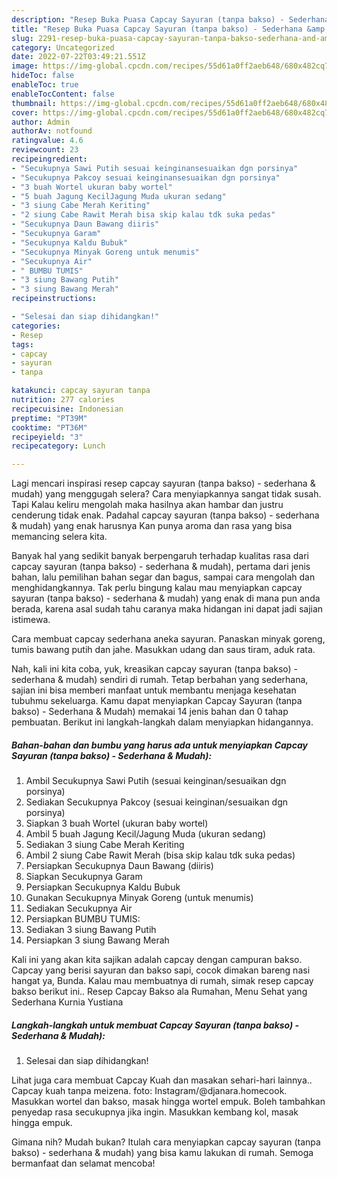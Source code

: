 ```yaml
---
description: "Resep Buka Puasa Capcay Sayuran (tanpa bakso) - Sederhana &amp;amp; Mudah), Lezat"
title: "Resep Buka Puasa Capcay Sayuran (tanpa bakso) - Sederhana &amp;amp; Mudah), Lezat"
slug: 2291-resep-buka-puasa-capcay-sayuran-tanpa-bakso-sederhana-and-amp-mudah-lezat
category: Uncategorized
date: 2022-07-22T03:49:21.551Z
image: https://img-global.cpcdn.com/recipes/55d61a0ff2aeb648/680x482cq70/capcay-sayuran-tanpa-bakso-sederhana-mudah-foto-resep-utama.jpg
hideToc: false
enableToc: true
enableTocContent: false
thumbnail: https://img-global.cpcdn.com/recipes/55d61a0ff2aeb648/680x482cq70/capcay-sayuran-tanpa-bakso-sederhana-mudah-foto-resep-utama.jpg
cover: https://img-global.cpcdn.com/recipes/55d61a0ff2aeb648/680x482cq70/capcay-sayuran-tanpa-bakso-sederhana-mudah-foto-resep-utama.jpg
author: Admin
authorAv: notfound
ratingvalue: 4.6
reviewcount: 23
recipeingredient:
- "Secukupnya Sawi Putih sesuai keinginansesuaikan dgn porsinya"
- "Secukupnya Pakcoy sesuai keinginansesuaikan dgn porsinya"
- "3 buah Wortel ukuran baby wortel"
- "5 buah Jagung KecilJagung Muda ukuran sedang"
- "3 siung Cabe Merah Keriting"
- "2 siung Cabe Rawit Merah bisa skip kalau tdk suka pedas"
- "Secukupnya Daun Bawang diiris"
- "Secukupnya Garam"
- "Secukupnya Kaldu Bubuk"
- "Secukupnya Minyak Goreng untuk menumis"
- "Secukupnya Air"
- " BUMBU TUMIS"
- "3 siung Bawang Putih"
- "3 siung Bawang Merah"
recipeinstructions:

- "Selesai dan siap dihidangkan!"
categories:
- Resep
tags:
- capcay
- sayuran
- tanpa

katakunci: capcay sayuran tanpa 
nutrition: 277 calories
recipecuisine: Indonesian
preptime: "PT39M"
cooktime: "PT36M"
recipeyield: "3"
recipecategory: Lunch

---
```



Lagi mencari inspirasi resep capcay sayuran (tanpa bakso) - sederhana &amp; mudah) yang menggugah selera? Cara menyiapkannya sangat tidak susah. Tapi Kalau keliru mengolah maka hasilnya akan hambar dan justru cenderung tidak enak. Padahal capcay sayuran (tanpa bakso) - sederhana &amp; mudah) yang enak harusnya Kan punya aroma dan rasa yang bisa memancing selera kita.


Banyak hal yang sedikit banyak berpengaruh terhadap kualitas rasa dari capcay sayuran (tanpa bakso) - sederhana &amp; mudah), pertama dari jenis bahan, lalu pemilihan bahan segar dan bagus, sampai cara mengolah dan menghidangkannya. Tak perlu bingung kalau mau menyiapkan capcay sayuran (tanpa bakso) - sederhana &amp; mudah) yang enak di mana pun anda berada, karena asal sudah tahu caranya maka hidangan ini dapat jadi sajian istimewa.

Cara membuat capcay sederhana aneka sayuran. Panaskan minyak goreng, tumis bawang putih dan jahe. Masukkan udang dan saus tiram, aduk rata.


Nah, kali ini kita coba, yuk, kreasikan capcay sayuran (tanpa bakso) - sederhana &amp; mudah) sendiri di rumah. Tetap berbahan yang sederhana, sajian ini bisa memberi manfaat untuk membantu menjaga kesehatan tubuhmu sekeluarga. Kamu dapat menyiapkan Capcay Sayuran (tanpa bakso) - Sederhana &amp; Mudah) memakai 14 jenis bahan dan 0 tahap pembuatan. Berikut ini langkah-langkah dalam menyiapkan hidangannya.

<!--inarticleads1-->

##### Bahan-bahan dan bumbu yang harus ada untuk menyiapkan Capcay Sayuran (tanpa bakso) - Sederhana &amp; Mudah):

1. Ambil Secukupnya Sawi Putih (sesuai keinginan/sesuaikan dgn porsinya)
1. Sediakan Secukupnya Pakcoy (sesuai keinginan/sesuaikan dgn porsinya)
1. Siapkan 3 buah Wortel (ukuran baby wortel)
1. Ambil 5 buah Jagung Kecil/Jagung Muda (ukuran sedang)
1. Sediakan 3 siung Cabe Merah Keriting
1. Ambil 2 siung Cabe Rawit Merah (bisa skip kalau tdk suka pedas)
1. Persiapkan Secukupnya Daun Bawang (diiris)
1. Siapkan Secukupnya Garam
1. Persiapkan Secukupnya Kaldu Bubuk
1. Gunakan Secukupnya Minyak Goreng (untuk menumis)
1. Sediakan Secukupnya Air
1. Persiapkan  BUMBU TUMIS:
1. Sediakan 3 siung Bawang Putih
1. Persiapkan 3 siung Bawang Merah


Kali ini yang akan kita sajikan adalah capcay dengan campuran bakso. Capcay yang berisi sayuran dan bakso sapi, cocok dimakan bareng nasi hangat ya, Bunda. Kalau mau membuatnya di rumah, simak resep capcay bakso berikut ini.. Resep Capcay Bakso ala Rumahan, Menu Sehat yang Sederhana Kurnia Yustiana 

<!--inarticleads2-->

##### Langkah-langkah untuk membuat Capcay Sayuran (tanpa bakso) - Sederhana &amp; Mudah):


1. Selesai dan siap dihidangkan!

Lihat juga cara membuat Capcay Kuah dan masakan sehari-hari lainnya.. Capcay kuah tanpa meizena. foto: Instagram/@djanara.homecook. Masukkan wortel dan bakso, masak hingga wortel empuk. Boleh tambahkan penyedap rasa secukupnya jika ingin. Masukkan kembang kol, masak hingga empuk. 

Gimana nih? Mudah bukan? Itulah cara menyiapkan capcay sayuran (tanpa bakso) - sederhana &amp; mudah) yang bisa kamu lakukan di rumah. Semoga bermanfaat dan selamat mencoba!
